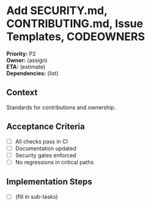 # Add SECURITY.md, CONTRIBUTING.md, Issue Templates, CODEOWNERS
**Priority:** P2  
**Owner:** (assign)  
**ETA:** (estimate)  
**Dependencies:** (list)  

## Context
Standards for contributions and ownership.

## Acceptance Criteria
- [ ] All checks pass in CI
- [ ] Documentation updated
- [ ] Security gates enforced
- [ ] No regressions in critical paths

## Implementation Steps
- [ ] (fill in sub-tasks)
